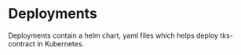 # Deployments
Deployments contain a helm chart, yaml files which helps deploy tks-contract in Kubernetes.
